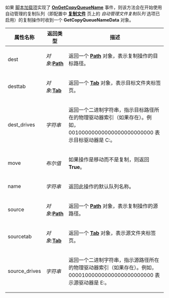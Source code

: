 如果 [脚本加载项](/Manual/scripting/script_add-ins/README.zh.md)实现了 **[OnGetCopyQueueName](../scripting_events/ongetcopyqueuename.zh.md)** 事件，则该方法会在开始使用自动管理的复制队列（即配置中 **[复制文件](/Manual/preferences/preferences_categories/file_operations/copying_files/README.zh.md)** 页上的 *自动管理文件复制队列* 选项已启用）的复制操作时收到一个 **GetCopyQueueNameData** 对象。

<table>
<thead><tr><th>
属性名称</th><th>
返回类型</th><th>
描述
</th></tr></thead><tbody><tr><td>
dest</td><td>

*对象:***[Path](path.zh.md)**</td><td>

返回一个 **[Path](path.zh.md)** 对象，表示复制操作的目标路径。
</td></tr><tr><td>
desttab</td><td>

*对象:***[Tab](tab.zh.md)**</td><td>

返回一个 **[Tab](tab.zh.md)** 对象，表示目标文件夹标签页。
</td></tr><tr><td>
dest_drives</td><td>

*字符串*</td><td>

返回一个二进制字符串，指示目标路径所在的物理驱动器索引（如果存在）。例如，00100000000000000000000000 表示目标驱动器是 C:。
</td></tr><tr><td>
move</td><td>

*布尔值*</td><td>

如果操作是移动而不是复制，则返回 **True**。
</td></tr><tr><td>
name</td><td>

*字符串*</td><td>

返回此操作的默认队列名称。
</td></tr><tr><td>
source</td><td>

*对象:***[Path](path.zh.md)**</td><td>

返回一个 **[Path](path.zh.md)** 对象，表示复制操作​​的源路径。
</td></tr><tr><td>
sourcetab</td><td>

*对象:***[Tab](tab.zh.md)**</td><td>

返回一个 **[Tab](tab.zh.md)** 对象，表示源文件夹标签页。
</td></tr><tr><td>
source_drives</td><td>

*字符串*</td><td>

返回一个二进制字符串，指示源路径所在的物理驱动器索引（如果存在）。例如，00001000000000000000000000 表示源驱动器是 E:。
</td></tr></tbody>
</table>
